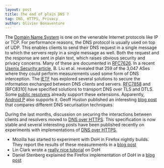 ```yaml
---
layout: post
title: The end of plain DNS ?
tag: DNS, HTTPS, Privacy
author: Olivier Bonaventure
---
```


The [Domain Name System](http://cnp3book.info.ucl.ac.be/2nd/html/protocols/dns.html) is one on the venerable Internet protocols like IP or TCP. For performance reasons, the DNS protocol is usually used on top of UDP. This enables clients to send their DNS request in a single message to which the servers reply in a single message as well. Both the request and the response are sent in plain text, which raises obvious security and privacy concerns. Many of these are documented in [RFC7626](https://tools.ietf.org/html/rfc7626). In a recent [Usenix Security article](https://www.usenix.org/conference/usenixsecurity18/presentation/liu-baojun), B. Liu et al. revealed that 259 of the 3,047 ASes where they could perform measurements used some form of DNS interception. The [IETF](https://www.ietf.org) has explored several solutions to secure the information exchanged between DNS clients and servers. [RFC7858](https://tools.ietf.org/html/rfc7858) and [RFC8310] have specified solutions to transport DNS over TLS and DTLS. Some [public resolvers](https://developers.cloudflare.com/1.1.1.1/dns-over-tls/) already support these extensions. Apparently, [Android P](https://sagi.io/2018/09/dns-over-tls---thoughts-and-implementation/index.html) also supports it. Geoff Huston published an interesting [blog post](https://blog.apnic.net/2018/08/20/dnssec-and-dns-over-tls/) that compares different DNS securisation techniques.

During the last months, discussion on securing the interactions between clients and resolvers moved to [DNS over HTTPS](https://datatracker.ietf.org/doc/draft-ietf-doh-dns-over-https/). This specification is now stable and several interesting posts have been published recently on experiments with implementations of  [DNS over HTTPS](https://datatracker.ietf.org/doc/draft-ietf-doh-dns-over-https/). 

- Mozilla has started to experiment with DoH in Firefox nightly builds. They report the results of these measurements in a [blog post](https://blog.nightly.mozilla.org/2018/08/28/firefox-nightly-secure-dns-experimental-results/)
- Lin Clark wrote a [really nice tutorial](https://hacks.mozilla.org/2018/05/a-cartoon-intro-to-dns-over-https/) on DoH
- Daniel Stenberg explained the Firefox implementation of DoH in a [blog post](https://daniel.haxx.se/blog/2018/09/06/doh-in-curl/) 